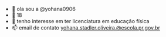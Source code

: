 - 👋 ola sou a @yohana0906
- 👀 18
- 🌱 tenho interesse em ter licenciatura em educaçâo física
- 📫 email de contato yohana.stadler.oliveira.@escola.pr.gov.br 
<!---
yohana0906/yohana0906 is a ✨ special ✨ repository because its `README.md` (this file) appears on your GitHub profile.
You can click the Preview link to take a look at your changes.
--->
